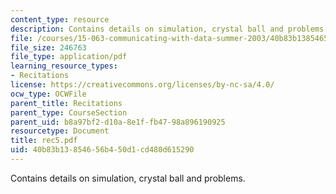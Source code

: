 ```yaml
---
content_type: resource
description: Contains details on simulation, crystal ball and problems.
file: /courses/15-063-communicating-with-data-summer-2003/40b83b13854656b450d1cd480d615290_rec5.pdf
file_size: 246763
file_type: application/pdf
learning_resource_types:
- Recitations
license: https://creativecommons.org/licenses/by-nc-sa/4.0/
ocw_type: OCWFile
parent_title: Recitations
parent_type: CourseSection
parent_uid: b8a97bf2-d10a-8e1f-fb47-98a896190925
resourcetype: Document
title: rec5.pdf
uid: 40b83b13-8546-56b4-50d1-cd480d615290
---
```

Contains details on simulation, crystal ball and problems.